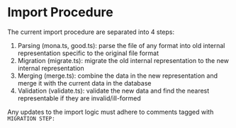 # Import Procedure

The current import procedure are separated into 4 steps:

1. Parsing (mona.ts, good.ts): parse the file of any format into old internal representation specific to the original file format
2. Migration (migrate.ts): migrate the old internal representation to the new internal representation
3. Merging (merge.ts): combine the data in the new representation and merge it with the current data in the database
4. Validation (validate.ts): validate the new data and find the nearest representable if they are invalid/ill-formed

Any updates to the import logic must adhere to comments tagged with `MIGRATION STEP:`

